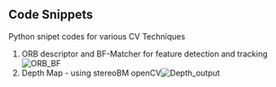 ## Code Snippets
Python snipet codes for various CV Techniques

 1. ORB descriptor and BF-Matcher for feature detection and tracking![ORB_BF](https://raw.githubusercontent.com/suryaprakashrajkumar/Code_Snippet/main/ORB_BFMatcher/Matches_screenshot_08.04.2021.png)
 2. Depth Map - using stereoBM openCV![Depth_output](https://raw.githubusercontent.com/suryaprakashrajkumar/Code_Snippet/main/depth_map/Figure_1.png)
